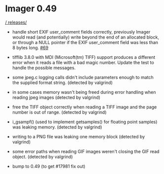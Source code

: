 # Imager 0.49

[ / ](..) [releases/](./)

- handle short EXIF user_comment fields correctly, previously Imager  would read (and potentially) write beyond the end of an allocated block,  or through a NULL pointer if the EXIF user_comment field was less  than 8 bytes long.  [#69](https://github.com/tonycoz/imager/issues/69)

- tifflib 3.8.0 with MDI (Microsoft(tm) TIFF) support produces a   different error when it reads a file with a bad magic number.  Update the test to handle the possible messages.

- some jpeg.c logging calls didn't include parameters enough to match  the supplied format string. (detected by valgrind)

- in some cases memory wasn't being freed during error handling when  reading jpeg images (detected by valgrind)

- free the TIFF object correctly when reading a TIFF image and the   page number is out of range. (detected by valgrind)

- i_gsampf() (used to implement getsamples() for floating point samples)  was leaking memory. (detected by valgrind)

- writing to a PNG file was leaking one memory block  (detected by valgrind)

- some error paths when reading GIF images weren't closing the GIF  read object. (detected by valgrind)

- bump to 0.49 (to get #17981 fix out)